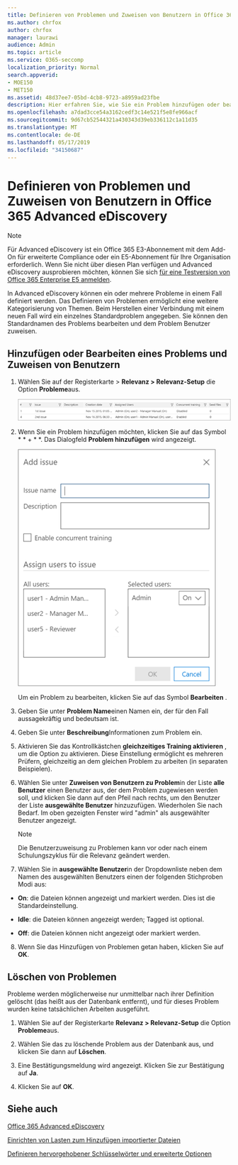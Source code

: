 ```yaml
---
title: Definieren von Problemen und Zuweisen von Benutzern in Office 365 Advanced eDiscovery
ms.author: chrfox
author: chrfox
manager: laurawi
audience: Admin
ms.topic: article
ms.service: O365-seccomp
localization_priority: Normal
search.appverid:
- MOE150
- MET150
ms.assetid: 48d37ee7-05bd-4cb8-9723-a8959ad23fbe
description: Hier erfahren Sie, wie Sie ein Problem hinzufügen oder bearbeiten, indem Sie ihm Benutzer zuweisen oder ein Problem für einen eDiscovery-Fall in Office 365 Advanced eDiscovery löschen.
ms.openlocfilehash: a7dad3cce54a3162cedf3c14e521f5e8fe966acf
ms.sourcegitcommit: 9d67cb52544321a430343d39eb336112c1a11d35
ms.translationtype: MT
ms.contentlocale: de-DE
ms.lasthandoff: 05/17/2019
ms.locfileid: "34150687"
---
```

# <a name="define-issues-and-assign-users-in-office-365-advanced-ediscovery"></a>Definieren von Problemen und Zuweisen von Benutzern in Office 365 Advanced eDiscovery

> [!NOTE]
> Für Advanced eDiscovery ist ein Office 365 E3-Abonnement mit dem Add-On für erweiterte Compliance oder ein E5-Abonnement für Ihre Organisation erforderlich. Wenn Sie nicht über diesen Plan verfügen und Advanced eDiscovery ausprobieren möchten, können Sie sich [für eine Testversion von Office 365 Enterprise E5 anmelden](https://go.microsoft.com/fwlink/p/?LinkID=698279). 
  
In Advanced eDiscovery können ein oder mehrere Probleme in einem Fall definiert werden. Das Definieren von Problemen ermöglicht eine weitere Kategorisierung von Themen. Beim Herstellen einer Verbindung mit einem neuen Fall wird ein einzelnes Standardproblem angegeben. Sie können den Standardnamen des Problems bearbeiten und dem Problem Benutzer zuweisen. 
  
## <a name="adding-or-editing-an-issue-and-assigning-users"></a>Hinzufügen oder Bearbeiten eines Problems und Zuweisen von Benutzern

1. Wählen Sie auf der Registerkarte \> **Relevanz \> Relevanz-Setup** die Option **Probleme**aus.
    
    ![Probleme beim Einrichten von Relevanz](media/dfd8f9ef-b167-4ed9-980e-00ae98a97169.png)
  
2. Wenn Sie ein Problem hinzufügen möchten, klicken Sie auf das Symbol * * + * *. Das Dialogfeld **Problem hinzufügen** wird angezeigt. 
    
    ![Problem beim Hinzufügen des Relevanz-Setups](media/c8e94982-139a-472a-b85d-282f2d742046.png)
  
    Um ein Problem zu bearbeiten, klicken Sie auf das Symbol **Bearbeiten** . 
    
3. Geben Sie unter **Problem Name**einen Namen ein, der für den Fall aussagekräftig und bedeutsam ist. 
    
4. Geben Sie unter **Beschreibung**Informationen zum Problem ein.
    
5. Aktivieren Sie das Kontrollkästchen **gleichzeitiges Training aktivieren** , um die Option zu aktivieren. Diese Einstellung ermöglicht es mehreren Prüfern, gleichzeitig an dem gleichen Problem zu arbeiten (in separaten Beispielen). 
    
6. Wählen Sie unter **Zuweisen von Benutzern zu Problem**in der Liste **alle Benutzer** einen Benutzer aus, der dem Problem zugewiesen werden soll, und klicken Sie dann auf den Pfeil nach rechts, um den Benutzer der Liste **ausgewählte Benutzer** hinzuzufügen. Wiederholen Sie nach Bedarf. Im oben gezeigten Fenster wird "admin" als ausgewählter Benutzer angezeigt. 
    
    > [!NOTE]
    > Die Benutzerzuweisung zu Problemen kann vor oder nach einem Schulungszyklus für die Relevanz geändert werden. 
  
7. Wählen Sie in **ausgewählte Benutzer**in der Dropdownliste neben dem Namen des ausgewählten Benutzers einen der folgenden Stichproben Modi aus: 
    
  - **On**: die Dateien können angezeigt und markiert werden. Dies ist die Standardeinstellung.
    
  - **Idle**: die Dateien können angezeigt werden; Tagged ist optional.
    
  - **Off**: die Dateien können nicht angezeigt oder markiert werden.
    
8. Wenn Sie das Hinzufügen von Problemen getan haben, klicken Sie auf **OK**.
    
## <a name="deleting-issues"></a>Löschen von Problemen

Probleme werden möglicherweise nur unmittelbar nach ihrer Definition gelöscht (das heißt aus der Datenbank entfernt), und für dieses Problem wurden keine tatsächlichen Arbeiten ausgeführt. 
  
1. Wählen Sie auf der Registerkarte **Relevanz \> Relevanz-Setup** die Option **Probleme**aus.
    
2. Wählen Sie das zu löschende Problem aus der Datenbank aus, und klicken Sie dann auf **Löschen**.
    
3. Eine Bestätigungsmeldung wird angezeigt. Klicken Sie zur Bestätigung auf **Ja**. 
    
4. Klicken Sie auf **OK**.
    
## <a name="see-also"></a>Siehe auch

[Office 365 Advanced eDiscovery](office-365-advanced-ediscovery.md)
  
[Einrichten von Lasten zum Hinzufügen importierter Dateien](set-up-loads-to-add-imported-files.md)
  
[Definieren hervorgehobener Schlüsselwörter und erweiterte Optionen](define-highlighted-keywords-and-advanced-options.md)

